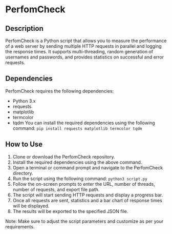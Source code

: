 # PerfomCheck

## Description
PerfomCheck is a Python script that allows you to measure the performance of a web server by sending multiple HTTP requests in parallel and logging the response times. It supports multi-threading, random generation of usernames and passwords, and provides statistics on successful and error requests.

## Dependencies
PerfomCheck requires the following dependencies:
- Python 3.x
- requests
- matplotlib
- termcolor
- tqdm
You can install the required dependencies using the following command:
```pip install requests matplotlib termcolor tqdm```

## How to Use
1. Clone or download the PerfomCheck repository.
2. Install the required dependencies using the above command.
3. Open a terminal or command prompt and navigate to the PerfomCheck directory.
4. Run the script using the following command:
`python3 script.py`
5. Follow the on-screen prompts to enter the URL, number of threads, number of requests, and export file path.
6. The script will start sending HTTP requests and display a progress bar.
7. Once all requests are sent, statistics and a bar chart of response times will be displayed.
8. The results will be exported to the specified JSON file.

Note: Make sure to adjust the script parameters and customize as per your requirements.
